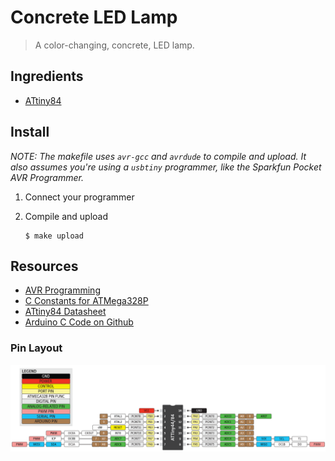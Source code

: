 # Concrete LED Lamp

> A color-changing, concrete, LED lamp.


## Ingredients

* [ATtiny84](https://www.sparkfun.com/products/11232)

## Install

_NOTE: The makefile uses `avr-gcc` and `avrdude` to compile and upload. It also assumes you're using a `usbtiny` programmer, like the Sparkfun Pocket AVR Programmer._

1.  Connect your programmer

1.  Compile and upload

    ```
    $ make upload
    ```

## Resources

* [AVR Programming](https://github.com/cullylarson/avr-programming)
* [C Constants for ATMega328P](https://github.com/vancegroup-mirrors/avr-libc/blob/master/avr-libc/include/avr/iom328p.h)
* [ATtiny84 Datasheet](http://www.atmel.com/Images/doc8006.pdf)
* [Arduino C Code on Github](https://github.com/arduino/Arduino/tree/master/hardware/arduino/avr/cores/arduino)

### Pin Layout

![ATtiny84 Pin Layout](assets/attiny44_84-pinout.png)
